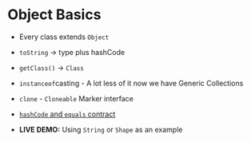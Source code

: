 # Object Basics

* Every class extends ``Object``
* ``toString`` -> type plus hashCode
* ``getClass()`` -> ``Class``
* ``instanceof``casting - A lot less of it now we have Generic Collections
* ``clone`` - ``Cloneable`` Marker interface
* [``hashCode`` and ``equals`` contract](http://www.ibm.com/developerworks/library/j-jtp05273/)

* __LIVE DEMO:__ Using ``String`` or ``Shape`` as an example
